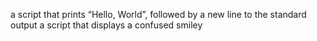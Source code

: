   a script that prints “Hello, World”, followed by a new line to the standard output 
 a script that displays a confused smiley
